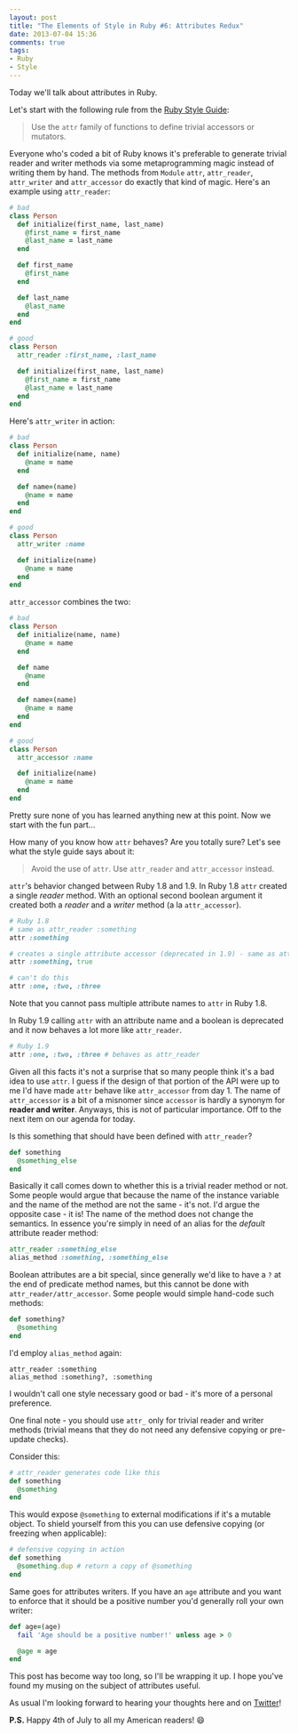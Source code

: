 ```yaml
---
layout: post
title: "The Elements of Style in Ruby #6: Attributes Redux"
date: 2013-07-04 15:36
comments: true
tags:
- Ruby
- Style
---
```


Today we'll talk about attributes in Ruby.

Let's start with the following rule from the
[Ruby Style Guide](https://github.com/bbatsov/ruby-style-guide):

> Use the `attr` family of functions to define trivial accessors or mutators.

Everyone who's coded a bit of Ruby knows it's preferable to generate
trivial reader and writer methods via some metaprogramming magic
instead of writing them by hand. The methods from `Module` `attr`,
`attr_reader`, `attr_writer` and `attr_accessor` do exactly that kind
of magic. Here's an example using `attr_reader`:

``` ruby
# bad
class Person
  def initialize(first_name, last_name)
    @first_name = first_name
    @last_name = last_name
  end

  def first_name
    @first_name
  end

  def last_name
    @last_name
  end
end

# good
class Person
  attr_reader :first_name, :last_name

  def initialize(first_name, last_name)
    @first_name = first_name
    @last_name = last_name
  end
end
```

Here's `attr_writer` in action:

``` ruby
# bad
class Person
  def initialize(name, name)
    @name = name
  end

  def name=(name)
    @name = name
  end
end

# good
class Person
  attr_writer :name

  def initialize(name)
    @name = name
  end
end
```

`attr_accessor` combines the two:

``` ruby
# bad
class Person
  def initialize(name, name)
    @name = name
  end

  def name
    @name
  end

  def name=(name)
    @name = name
  end
end

# good
class Person
  attr_accessor :name

  def initialize(name)
    @name = name
  end
end
```

Pretty sure none of you has learned anything new at this point. Now we start with the fun part...

How many of you know how `attr` behaves? Are you totally sure? Let's
see what the style guide says about it:

> Avoid the use of `attr`. Use `attr_reader` and `attr_accessor` instead.

`attr`'s behavior changed between Ruby 1.8 and 1.9. In Ruby 1.8 `attr`
created a single _reader_ method. With an optional second boolean argument it
created both a _reader_ and a _writer_ method (a la `attr_accessor`).

``` ruby
# Ruby 1.8
# same as attr_reader :something
attr :something

# creates a single attribute accessor (deprecated in 1.9) - same as attr_accessor :something
attr :something, true

# can't do this
attr :one, :two, :three
```

Note that you cannot pass multiple attribute names to `attr` in Ruby 1.8.

In Ruby 1.9 calling `attr` with an attribute name and a boolean is
deprecated and it now behaves a lot more like `attr_reader`.

``` ruby
# Ruby 1.9
attr :one, :two, :three # behaves as attr_reader
```

Given all this facts it's not a surprise that so many people think
it's a bad idea to use `attr`. I guess if the design of that portion
of the API were up to me I'd have made `attr` behave like
`attr_accessor` from day 1. The name of `attr_accessor` is a bit of a
misnomer since `accessor` is hardly a synonym for **reader and
writer**. Anyways, this is not of particular importance. Off to the
next item on our agenda for today.

Is this something that should have been defined with `attr_reader`?

``` ruby
def something
  @something_else
end
```

Basically it call comes down to whether this is a trivial reader method or not.
Some people would argue that because the name of the instance variable
and the name of the method are not the same - it's not. I'd argue the
opposite case - it is! The name of the method does not change the
semantics. In essence you're simply in need of an alias for the
_default_ attribute reader method:

``` ruby
attr_reader :something_else
alias_method :something, :something_else
```

Boolean attributes are a bit special, since generally we'd like to
have a `?` at the end of predicate method names, but this cannot be done with
`attr_reader/attr_accessor`. Some people would simple hand-code such
methods:

``` ruby
def something?
  @something
end
```

I'd employ `alias_method` again:

```
attr_reader :something
alias_method :something?, :something
```

I wouldn't call one style necessary good or bad - it's more of a personal preference.

One final note - you should use `attr_` only for trivial reader and writer methods (trivial means that
they do not need any defensive copying or pre-update checks).

Consider this:

``` ruby
# attr_reader generates code like this
def something
  @something
end
```

This would expose `@something` to external modifications if it's a
mutable object. To shield yourself from this you can use defensive
copying (or freezing when applicable):

``` ruby
# defensive copying in action
def something
  @something.dup # return a copy of @something
end
```

Same goes for attributes writers. If you have an `age` attribute and you
want to enforce that it should be a positive number you'd generally roll your
own writer:

``` ruby
def age=(age)
  fail 'Age should be a positive number!' unless age > 0

  @age = age
end
```

This post has become way too long, so I'll be wrapping it up. I hope
you've found my musing on the subject of attributes useful.

As usual I'm looking forward to hearing your thoughts here and on
[Twitter](http://twitter.com/bbatsov)!

**P.S.** Happy 4th of July to all my American readers! :smile:
